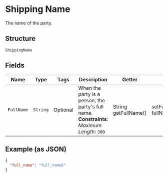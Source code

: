 
# Shipping Name

The name of the party.

## Structure

`ShippingName`

## Fields

| Name | Type | Tags | Description | Getter | Setter |
|  --- | --- | --- | --- | --- | --- |
| `FullName` | `String` | Optional | When the party is a person, the party's full name.<br>**Constraints**: *Maximum Length*: `300` | String getFullName() | setFullName(String fullName) |

## Example (as JSON)

```json
{
  "full_name": "full_name6"
}
```

